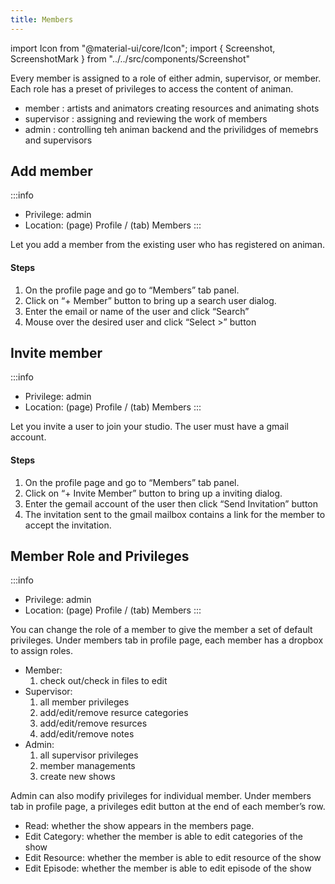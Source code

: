 ```yaml
---
title: Members
---
```

import Icon from "@material-ui/core/Icon";
import { Screenshot, ScreenshotMark } from "../../src/components/Screenshot"

Every member is assigned to a role of either admin, supervisor, or member. Each role has a preset of privileges to access the content of animan.

- member : artists and animators creating resources and animating shots 
- supervisor : assigning and reviewing the work of members 
- admin : controlling teh animan backend and the privilidges of memebrs and supervisors

## Add member

:::info
- Privilege: admin
- Location: (page) Profile / (tab) Members
:::

Let you add a member from the existing user who has registered on animan.

#### Steps

1. On the profile page and go to “Members” tab panel.
1. Click on “+ Member” button to bring up a search user dialog.
1. Enter the email or name of the user and click “Search”
1. Mouse over the desired user and click “Select >” button

<Screenshot image="/screenshot/profile_members.png">
  <ScreenshotMark x="10%" y="34%" width="14%" height="12%" textPosition="right" borderRadius="10px"></ScreenshotMark>
</Screenshot>

## Invite member
:::info
- Privilege: admin
- Location: (page) Profile / (tab) Members
:::

Let you invite a user to join your studio. The user must have a gmail account.

#### Steps

1. On the profile page and go to “Members” tab panel.
1. Click on “+ Invite Member” button to bring up a inviting dialog.
1. Enter the gemail account of the user then click “Send Invitation” button
1. The invitation sent to the gmail mailbox contains a link for the member to accept the invitation.

<Screenshot image="/screenshot/profile_members.png">
  <ScreenshotMark x="13.5%" y="85%" width="21%" height="13%" textPosition="right" borderRadius="10px"></ScreenshotMark>
</Screenshot>

## Member Role and Privileges
:::info
- Privilege: admin
- Location: (page) Profile / (tab) Members
:::

You can change the role of a member to give the member a set of default privileges.
Under members tab in profile page, each member has a dropbox to assign roles.

<Screenshot image="/screenshot/profile_members.png">
  <ScreenshotMark x="83.5%" y="49.2%" width="17%" height="11%" textPosition="right" borderRadius="10px"></ScreenshotMark>
</Screenshot>

- Member:
  1. check out/check in files to edit
- Supervisor:
  1. all member privileges
  1. add/edit/remove resurce categories
  1. add/edit/remove resurces
  1. add/edit/remove notes
- Admin:
  1. all supervisor privileges
  1. member managements
  1. create new shows

Admin can also modify privileges for individual member.
Under members tab in profile page, a privileges edit button at the end of each member’s row.

<Screenshot image="/screenshot/profile_members.png">
  <ScreenshotMark x="93.6%" y="49.5%" width="5%" height="10%" textPosition="right" borderRadius="20px"></ScreenshotMark>
</Screenshot>

- Read: whether the show appears in the members page.
- Edit Category: whether the member is able to edit categories of the show
- Edit Resource: whether the member is able to edit resource of the show
- Edit Episode: whether the member is able to edit episode of the show

<Screenshot image="/screenshot/profile_members_privilege.png">
</Screenshot>